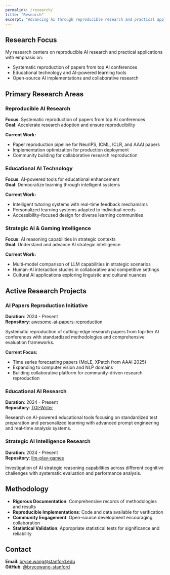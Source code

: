 ```yaml
---
permalink: /research/
title: "Research"
excerpt: "Advancing AI through reproducible research and practical applications."
---
```


## Research Focus

My research centers on reproducible AI research and practical applications with emphasis on:

- Systematic reproduction of papers from top AI conferences
- Educational technology and AI-powered learning tools
- Open-source AI implementations and collaborative research

## Primary Research Areas

### Reproducible AI Research
**Focus**: Systematic reproduction of papers from top AI conferences  
**Goal**: Accelerate research adoption and ensure reproducibility

**Current Work:**
- Paper reproduction pipeline for NeurIPS, ICML, ICLR, and AAAI papers
- Implementation optimization for production deployment
- Community building for collaborative research reproduction

### Educational AI Technology
**Focus**: AI-powered tools for educational enhancement  
**Goal**: Democratize learning through intelligent systems

**Current Work:**
- Intelligent tutoring systems with real-time feedback mechanisms
- Personalized learning systems adapted to individual needs
- Accessibility-focused design for diverse learning communities

### Strategic AI & Gaming Intelligence
**Focus**: AI reasoning capabilities in strategic contexts  
**Goal**: Understand and advance AI strategic intelligence

**Current Work:**
- Multi-model comparison of LLM capabilities in strategic scenarios
- Human-AI interaction studies in collaborative and competitive settings
- Cultural AI applications exploring linguistic and cultural nuances

## Active Research Projects

### AI Papers Reproduction Initiative
**Duration**: 2024 - Present  
**Repository**: [awesome-ai-papers-reproduction](https://github.com/brycewang-stanford/awesome-ai-papers-reproduction)

Systematic reproduction of cutting-edge research papers from top-tier AI conferences with standardized methodologies and comprehensive evaluation frameworks.

**Current Focus:**
- Time series forecasting papers (MoLE, XPatch from AAAI 2025)
- Expanding to computer vision and NLP domains
- Building collaborative platform for community-driven research reproduction

### Educational AI Research
**Duration**: 2024 - Present  
**Repository**: [TGI-Writer](https://github.com/brycewang-stanford/TGI-Writer)

Research on AI-powered educational tools focusing on standardized test preparation and personalized learning with advanced prompt engineering and real-time analysis systems.

### Strategic AI Intelligence Research
**Duration**: 2024 - Present  
**Repository**: [llm-play-games](https://github.com/brycewang-stanford/llm-play-games)

Investigation of AI strategic reasoning capabilities across different cognitive challenges with systematic evaluation and performance analysis.

## Methodology

- **Rigorous Documentation**: Comprehensive records of methodologies and results
- **Reproducible Implementations**: Code and data available for verification
- **Community Engagement**: Open-source development encouraging collaboration
- **Statistical Validation**: Appropriate statistical tests for significance and reliability

## Contact
**Email**: bryce.wang@stanford.edu  
**GitHub**: [@brycewang-stanford](https://github.com/brycewang-stanford)